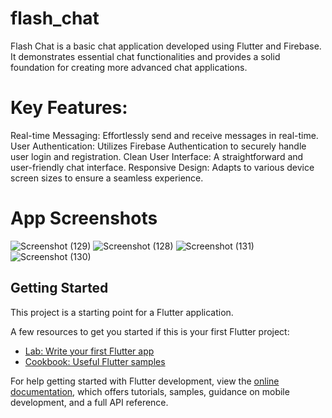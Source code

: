 # flash_chat

Flash Chat is a basic chat application developed using Flutter and Firebase. It demonstrates essential chat functionalities and provides a solid foundation for creating more advanced chat applications.

# Key Features:

Real-time Messaging: Effortlessly send and receive messages in real-time.
User Authentication: Utilizes Firebase Authentication to securely handle user login and registration.
Clean User Interface: A straightforward and user-friendly chat interface.
Responsive Design: Adapts to various device screen sizes to ensure a seamless experience.

# App Screenshots

![Screenshot (129)](https://github.com/user-attachments/assets/9fc7f99f-5aa7-4076-878b-67b75dbccedc)
![Screenshot (128)](https://github.com/user-attachments/assets/17494934-bbe1-494c-b6f9-f0d9669589aa)
![Screenshot (131)](https://github.com/user-attachments/assets/1ce725b7-f183-40c4-927e-6b06518eec29)
![Screenshot (130)](https://github.com/user-attachments/assets/cc49b4ec-d37a-4a7a-bc63-ce7858fc1352)


## Getting Started

This project is a starting point for a Flutter application.

A few resources to get you started if this is your first Flutter project:

- [Lab: Write your first Flutter app](https://docs.flutter.dev/get-started/codelab)
- [Cookbook: Useful Flutter samples](https://docs.flutter.dev/cookbook)

For help getting started with Flutter development, view the
[online documentation](https://docs.flutter.dev/), which offers tutorials,
samples, guidance on mobile development, and a full API reference.
